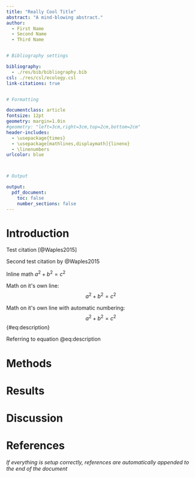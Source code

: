 ```yaml
---
title: "Really Cool Title"
abstract: "A mind-blowing abstract."
author:
  - First Name
  - Second Name
  - Third Name


# Bibliography settings

bibliography:
  - ./res/bib/bibliography.bib
csl: ./res/csl/ecology.csl
link-citations: true


# Formatting

documentclass: article
fontsize: 12pt
geometry: margin=1.0in
#geometry: "left=3cm,right=3cm,top=2cm,bottom=2cm"
header-includes:
  - \usepackage{times}
  - \usepackage[mathlines,displaymath]{lineno}
  - \linenumbers
urlcolor: blue



# Output

output:
  pdf_document:
    toc: false
    number_sections: false
---
```


# Introduction

Test citation [@Waples2015]

Second test citation by @Waples2015

Inline math $a^2 + b^2 = c^2$

Math on it's own line: $$a^2 + b^2 = c^2$$

Math on it's own line with automatic numbering: $$a^2 + b^2 = c^2$$ {#eq:description}

Referring to equation @eq:description


# Methods

# Results

# Discussion

# References

*If everything is setup correctly, references are automatically appended to the end of the document*

